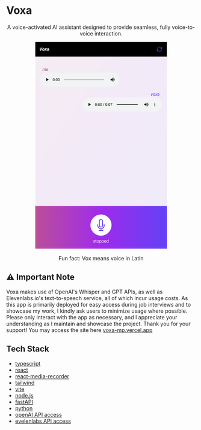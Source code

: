 # Voxa
<p align="center" font-size: 30px> A voice-activated AI assistant designed to provide seamless, fully voice-to-voice interaction. </p>
<p align="center">
    <a href="https://voxa-mp.vercel.app">
        <img src="frontend/src/assets/VoxaPreview.png" width="350" height="550" />
    </a>
</p>
<p align="center"> Fun fact: Vox means voice in Latin </p>

## ⚠️ Important Note
Voxa makes use of OpenAI's Whisper and GPT APIs, as well as Elevenlabs.io's text-to-speech service, all of which incur usage costs. As this app is primarily deployed for easy access during job interviews and to showcase my work, I kindly ask users to minimize usage where possible. Please only interact with the app as necessary, and I appreciate your understanding as I maintain and showcase the project. Thank you for your support! You may access the site here [voxa-mp.vercel.app](https://voxa-mp.vercel.app/)

## Tech Stack

* [typescript](https://www.typescriptlang.org)
* [react](https://reactjs.org)
* [react-media-recorder](https://www.npmjs.com/package/react-media-recorder)
* [tailwind](https://tailwindcss.com)
* [vite](https://vite.dev)
* [node.js](https://nodejs.org/en)
* [fastAPI](https://fastapi.tiangolo.com)
* [python](https://www.python.org)
* [openAI API access](https://platform.openai.com/docs/overview)
* [evelenlabs API access](https://elevenlabs.io/api)
